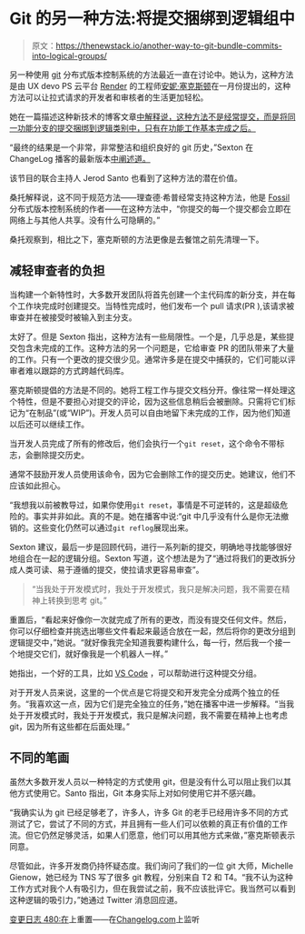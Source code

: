 # Git 的另一种方法:将提交捆绑到逻辑组中

> 原文：<https://thenewstack.io/another-way-to-git-bundle-commits-into-logical-groups/>

另一种使用 [git](https://git-scm.com/) 分布式版本控制系统的方法最近一直在讨论中。她认为，这种方法是由 UX devo PS 云平台 [Render](https://render.com/) 的工程师[安妮·塞克斯顿](https://twitter.com/_anniebabannie_)在一月份提出的，这种方法可以让拉式请求的开发者和审核者的生活更加轻松。

她在一篇描述这种新技术的博客文章[中解释说，这种方法不是经常提交，而是将同一功能分支的提交捆绑到逻辑类别中，只有在功能工作基本完成之后。](https://render.com/blog/git-organized-a-better-git-flow)

“最终的结果是一个非常，非常整洁和组织良好的 git 历史，”Sexton 在 ChangeLog 播客的最新版本[中阐述道。](https://changelog.com/podcast/480)

该节目的联合主持人 Jerod Santo 也看到了这种方法的潜在价值。

桑托解释说，这不同于规范方法——理查德·希普经常支持这种方法，他是 [Fossil](https://fossil-scm.org/home/dir?ci=tip) 分布式版本控制系统的作者——在这种方法中，“你提交的每一个提交都会立即在网络上与其他人共享。没有什么可隐瞒的。”

桑托观察到，相比之下，塞克斯顿的方法更像是去餐馆之前先清理一下。

## 减轻审查者的负担

当构建一个新特性时，大多数开发团队将首先创建一个主代码库的新分支，并在每个工作块完成时创建提交。当特性完成时，他们发布一个 pull 请求(PR ),该请求被审查并在被接受时被输入到主分支。

太好了。但是 Sexton 指出，这种方法有一些局限性。一个是，几乎总是，某些提交包含未完成的工作。这种方法的另一个问题是，它给审查 PR 的团队带来了大量的工作。只有一个更改的提交很少见。通常许多是在提交中捕获的，它们可能以评审者难以跟踪的方式跨越代码库。

塞克斯顿提倡的方法是不同的。她将工程工作与提交文档分开。像往常一样处理这个特性，但是不要担心对提交的评论，因为这些信息稍后会被删除。只需将它们标记为“在制品”(或“WIP”)。开发人员可以自由地留下未完成的工作，因为他们知道以后还可以继续工作。

当开发人员完成了所有的修改后，他们会执行一个`git reset`，这个命令不带标志，会删除提交历史。

通常不鼓励开发人员使用该命令，因为它会删除工作的提交历史。她建议，他们不应该如此担心。

“我想我以前被教导过，如果你使用`git reset`，事情是不可逆转的，这是超级危险的。事实并非如此。真的不是。她在播客中说:“git 中几乎没有什么是你无法撤销的。这些变化仍然可以通过`git reflog`展现出来。

Sexton 建议，最后一步是回顾代码，进行一系列新的提交，明确地寻找能够很好地组合在一起的逻辑分组。Sexton 写道，这个想法是为了“通过将我们的更改拆分成人类可读、易于遵循的提交，使拉请求更容易审查”。

> “当我处于开发模式时，我处于开发模式，我只是解决问题，我不需要在精神上转换到思考 git。”

重置后，“看起来好像你一次就完成了所有的更改，而没有提交任何文件。然后，你可以仔细检查并挑选出哪些文件看起来最适合放在一起，然后将你的更改分组到逻辑提交中，”她说。“就好像我完全知道我要构建什么，每一行，然后我一个接一个地提交它们，就好像我是一个机器人一样。”

她指出，一个好的工具，比如 [VS Code](https://code.visualstudio.com/) ，可以帮助进行这种提交分组。

对于开发人员来说，这里的一个优点是它将提交和开发完全分成两个独立的任务。“我喜欢这一点，因为它们是完全独立的任务，”她在播客中进一步解释。“当我处于开发模式时，我处于开发模式，我只是解决问题，我不需要在精神上也考虑 git，因为所有这些都在后面处理。”

## 不同的笔画

虽然大多数开发人员以一种特定的方式使用 git，但是没有什么可以阻止我们以其他方式使用它。Santo 指出，Git 本身实际上对如何使用它并不感兴趣。

“我确实认为 git 已经足够老了，许多人，许多 Git 的老手已经用许多不同的方式测试了它，尝试了不同的方式，并且拥有一些人们可以依赖的真正有价值的工作流。但它仍然足够灵活，如果人们愿意，他们可以用其他方式来做，”塞克斯顿表示同意。

尽管如此，许多开发商仍持怀疑态度。我们询问了我们的一位 git 大师，Michelle Gienow，她已经为 TNS 写了很多 git 教程，分别来自 T2 和 T4。“我不认为这种工作方式对我个人有吸引力，但在我尝试之前，我不应该批评它。我当然可以看到这种逻辑的吸引力，”她通过 Twitter 消息回应道。

[变更日志 480:在](https://changelog.com/podcast/480)上重置——在[Changelog.com](https://changelog.com/)上监听

<svg xmlns:xlink="http://www.w3.org/1999/xlink" viewBox="0 0 68 31" version="1.1"><title>Group</title> <desc>Created with Sketch.</desc></svg>